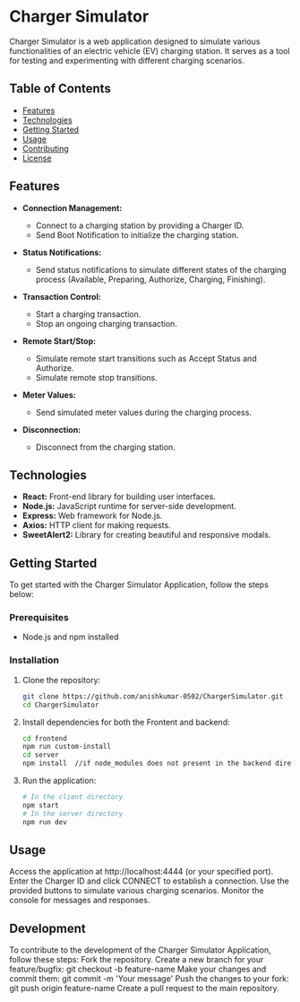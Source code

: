 # Charger Simulator

Charger Simulator is a web application designed to simulate various functionalities of an electric vehicle (EV) charging station. It serves as a tool for testing and experimenting with different charging scenarios.

## Table of Contents

- [Features](#features)
- [Technologies](#technologies)
- [Getting Started](#getting-started)
- [Usage](#usage)
- [Contributing](#contributing)
- [License](#license)

## Features

- **Connection Management:**
  - Connect to a charging station by providing a Charger ID.
  - Send Boot Notification to initialize the charging station.

- **Status Notifications:**
  - Send status notifications to simulate different states of the charging process (Available, Preparing, Authorize, Charging, Finishing).

- **Transaction Control:**
  - Start a charging transaction.
  - Stop an ongoing charging transaction.

- **Remote Start/Stop:**
  - Simulate remote start transitions such as Accept Status and Authorize.
  - Simulate remote stop transitions.

- **Meter Values:**
  - Send simulated meter values during the charging process.

- **Disconnection:**
  - Disconnect from the charging station.

## Technologies

- **React:** Front-end library for building user interfaces.
- **Node.js:** JavaScript runtime for server-side development.
- **Express:** Web framework for Node.js.
- **Axios:** HTTP client for making requests.
- **SweetAlert2:** Library for creating beautiful and responsive modals.

## Getting Started

To get started with the Charger Simulator Application, follow the steps below:

### Prerequisites

- Node.js and npm installed

### Installation

1. Clone the repository:

   ```bash
   git clone https://github.com/anishkumar-0502/ChargerSimulator.git
   cd ChargerSimulator

2. Install dependencies for both the Frontent and backend:
      ```bash
    cd frontend
    npm run custom-install
    cd server
    npm install  //if node_modules does not present in the backend directry

3. Run the application:
      ```bash
     # In the client directory
     npm start
     # In the server directory
     npm run dev
## Usage

  Access the application at http://localhost:4444 (or your specified port).
  Enter the Charger ID and click CONNECT to establish a connection.
  Use the provided buttons to simulate various charging scenarios.
  Monitor the console for messages and responses.

## Development

  To contribute to the development of the  Charger Simulator Application, follow these steps:
  Fork the repository.
  Create a new branch for your feature/bugfix: git checkout -b feature-name
  Make your changes and commit them: git commit -m 'Your message'
  Push the changes to your fork: git push origin feature-name
  Create a pull request to the main repository.


